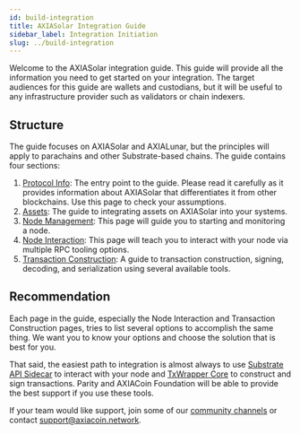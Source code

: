 ```yaml
---
id: build-integration
title: AXIASolar Integration Guide
sidebar_label: Integration Initiation
slug: ../build-integration
---
```


Welcome to the AXIASolar integration guide. This guide will provide all the information you need to
get started on your integration. The target audiences for this guide are wallets and custodians, but
it will be useful to any infrastructure provider such as validators or chain indexers.

## Structure

The guide focuses on AXIASolar and AXIALunar, but the principles will apply to parachains and other
Substrate-based chains. The guide contains four sections:

1. [Protocol Info](build-protocol-info.md): The entry point to the guide. Please read it carefully
   as it provides information about AXIASolar that differentiates it from other blockchains. Use this
   page to check your assumptions.
1. [Assets](build-integrate-assets.md): The guide to integrating assets on AXIASolar into your
   systems.
1. [Node Management](build-node-management.md): This page will guide you to starting and monitoring
   a node.
1. [Node Interaction](build-node-interaction.md): This page will teach you to interact with your
   node via multiple RPC tooling options.
1. [Transaction Construction](build-transaction-construction.md): A guide to transaction
   construction, signing, decoding, and serialization using several available tools.

## Recommendation

Each page in the guide, especially the Node Interaction and Transaction Construction pages, tries to
list several options to accomplish the same thing. We want you to know your options and choose the
solution that is best for you.

That said, the easiest path to integration is almost always to use
[Substrate API Sidecar](https://github.com/axia-tech/substrate-api-sidecar) to interact with your
node and [TxWrapper Core](https://github.com/axia-tech/txwrapper-core/) to construct and sign
transactions. Parity and AXIACoin Foundation will be able to provide the best support if you use these
tools.

If your team would like support, join some of our [community channels](../general/community.md) or contact
support@axiacoin.network.
